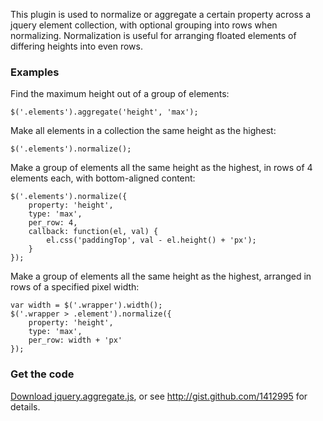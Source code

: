 This plugin is used to normalize or aggregate a certain property across a jquery element collection, with
optional grouping into rows when normalizing. Normalization is useful for arranging floated elements of differing heights into even rows.

### Examples

Find the maximum height out of a group of elements:

    $('.elements').aggregate('height', 'max');

Make all elements in a collection the same height as the highest:

    $('.elements').normalize();

Make a group of elements all the same height as the highest, in rows of 4 elements each, with bottom-aligned content:

    $('.elements').normalize({
        property: 'height',
        type: 'max',
        per_row: 4,
        callback: function(el, val) {
            el.css('paddingTop', val - el.height() + 'px');
        }
    });


Make a group of elements all the same height as the highest, arranged in rows of a specified pixel width:

    var width = $('.wrapper').width();
    $('.wrapper > .element').normalize({
        property: 'height',
        type: 'max',
        per_row: width + 'px'
    });


### Get the code

[Download jquery.aggregate.js](https://gist.github.com/gists/1412995/download), or see <http://gist.github.com/1412995> for details.